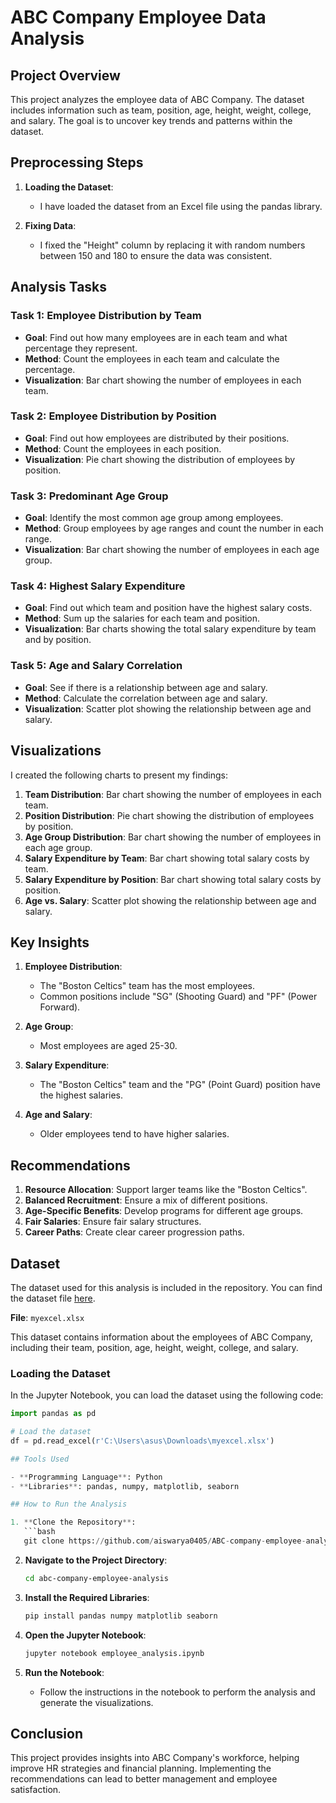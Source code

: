 # ABC Company Employee Data Analysis

## Project Overview

This project analyzes the employee data of ABC Company. The dataset includes information such as team, position, age, height, weight, college, and salary. The goal is to uncover key trends and patterns within the dataset.

## Preprocessing Steps

1. **Loading the Dataset**:
   - I have loaded the dataset from an Excel file using the pandas library.

2. **Fixing Data**:
   - I fixed the "Height" column by replacing it with random numbers between 150 and 180 to ensure the data was consistent.

## Analysis Tasks

### Task 1: Employee Distribution by Team

- **Goal**: Find out how many employees are in each team and what percentage they represent.
- **Method**: Count the employees in each team and calculate the percentage.
- **Visualization**: Bar chart showing the number of employees in each team.

### Task 2: Employee Distribution by Position

- **Goal**: Find out how employees are distributed by their positions.
- **Method**: Count the employees in each position.
- **Visualization**: Pie chart showing the distribution of employees by position.

### Task 3: Predominant Age Group

- **Goal**: Identify the most common age group among employees.
- **Method**: Group employees by age ranges and count the number in each range.
- **Visualization**: Bar chart showing the number of employees in each age group.

### Task 4: Highest Salary Expenditure

- **Goal**: Find out which team and position have the highest salary costs.
- **Method**: Sum up the salaries for each team and position.
- **Visualization**: Bar charts showing the total salary expenditure by team and by position.

### Task 5: Age and Salary Correlation

- **Goal**: See if there is a relationship between age and salary.
- **Method**: Calculate the correlation between age and salary.
- **Visualization**: Scatter plot showing the relationship between age and salary.

## Visualizations

I created the following charts to present my findings:

1. **Team Distribution**: Bar chart showing the number of employees in each team.
2. **Position Distribution**: Pie chart showing the distribution of employees by position.
3. **Age Group Distribution**: Bar chart showing the number of employees in each age group.
4. **Salary Expenditure by Team**: Bar chart showing total salary costs by team.
5. **Salary Expenditure by Position**: Bar chart showing total salary costs by position.
6. **Age vs. Salary**: Scatter plot showing the relationship between age and salary.

## Key Insights

1. **Employee Distribution**:
   - The "Boston Celtics" team has the most employees.
   - Common positions include "SG" (Shooting Guard) and "PF" (Power Forward).

2. **Age Group**:
   - Most employees are aged 25-30.

3. **Salary Expenditure**:
   - The "Boston Celtics" team and the "PG" (Point Guard) position have the highest salaries.

4. **Age and Salary**:
   - Older employees tend to have higher salaries.

## Recommendations

1. **Resource Allocation**: Support larger teams like the "Boston Celtics".
2. **Balanced Recruitment**: Ensure a mix of different positions.
3. **Age-Specific Benefits**: Develop programs for different age groups.
4. **Fair Salaries**: Ensure fair salary structures.
5. **Career Paths**: Create clear career progression paths.

## Dataset

The dataset used for this analysis is included in the repository. You can find the dataset file [here](r'C:\Users\asus\Downloads\myexcel.xlsx').

**File**: `myexcel.xlsx`

This dataset contains information about the employees of ABC Company, including their team, position, age, height, weight, college, and salary.

### Loading the Dataset

In the Jupyter Notebook, you can load the dataset using the following code:

```python
import pandas as pd

# Load the dataset
df = pd.read_excel(r'C:\Users\asus\Downloads\myexcel.xlsx') 

## Tools Used

- **Programming Language**: Python
- **Libraries**: pandas, numpy, matplotlib, seaborn

## How to Run the Analysis

1. **Clone the Repository**:
   ```bash
   git clone https://github.com/aiswarya0405/ABC-company-employee-analysis.git
   ```

2. **Navigate to the Project Directory**:
   ```bash
   cd abc-company-employee-analysis
   ```

3. **Install the Required Libraries**:
   ```bash
   pip install pandas numpy matplotlib seaborn
   ```

4. **Open the Jupyter Notebook**:
   ```bash
   jupyter notebook employee_analysis.ipynb
   ```

5. **Run the Notebook**:
   - Follow the instructions in the notebook to perform the analysis and generate the visualizations.

## Conclusion

This project provides insights into ABC Company's workforce, helping improve HR strategies and financial planning. Implementing the recommendations can lead to better management and employee satisfaction.

